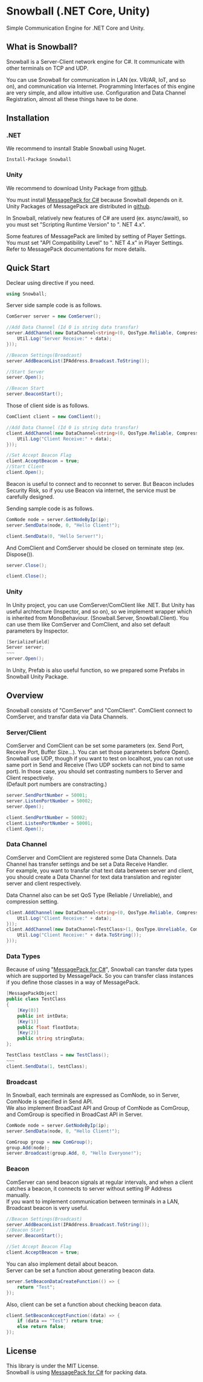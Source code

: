 # Snowball (.NET Core, Unity)

Simple Communication Engine for .NET Core and Unity.

## What is Snowball?

Snowball is a Server-Client network engine for C#. It communicate with other terminals on TCP and UDP.

You can use Snowball for communication in LAN (ex. VR/AR, IoT, and so on), and communication via Internet. Programming Interfaces of this engine are very simple, and allow intuitive use. Configuration and Data Channel Registration, almost all these things have to be done.


## Installation

### .NET 
We recommend to insntall Stable Snowball using Nuget.

```
Install-Package Snowball
```

### Unity  
We recommend to download Unity Package from [github](https://github.com/nakky/Snowball/releases/).

You must install [MessagePack for C#](https://github.com/neuecc/MessagePack-CSharp) because Snowball depends on it. Unity Packages of MessagePack are distributed in [github](https://github.com/neuecc/MessagePack-CSharp/releases).

In Snowball, relatively new features of C# are userd (ex. async/await), so you must set "Scripting Runtime Version" to ". NET 4.x".

Some features of MessagePack are limited by setting of Player Settings. 
You must set "API Compatibility Level" to ". NET 4.x" in Player Settings. Refer to MessagePack documentations for more details.

## Quick Start
Declear using directive if you need.

```csharp
using Snowball;
```

Server side sample code is as follows.  

```csharp
ComServer server = new ComServer();

//Add Data Channel (Id 0 is string data transfar)
server.AddChannel(new DataChannel<string>(0, QosType.Reliable, CompressionType.None, (node, data) =>{
	Util.Log("Server Receive:" + data);                
}));

//Beacon Settings(Broadcast)
server.AddBeaconList(IPAddress.Broadcast.ToString());

//Start Server
server.Open();

//Beacon Start
server.BeaconStart();
```

Those of client side is as follows. 

```csharp
ComClient client = new ComClient();

//Add Data Channel (Id 0 is string data transfar)
client.AddChannel(new DataChannel<string>(0, QosType.Reliable, CompressionType.None, (node, data) => {
	Util.Log("Client Receive:" + data);       
}));

//Set Accept Beacon Flag 
client.AcceptBeacon = true;
//Start Client
client.Open();
```
Beacon is useful to connect and to reconnet to server. But Beacon includes Security Risk, so if you use Beacon via internet, the service must be carefully designed.

Sending sample code is as follows. 

```csharp
ComNode node = server.GetNodeByIp(ip);
server.SendData(node, 0, "Hello Client!");
```
```csharp
client.SendData(0, "Hello Server!");
```

And ComClient and ComServer should be closed on terminate step  (ex. Dispose()).
 
```csharp
server.Close();
```

```csharp
client.Close();
```
### Unity

In Unity project, you can use ComServer/ComClient like .NET.
But Unity has useful archtecture (Inspector, and so on), so we implement wrapper which is inherited from MonoBehaviour. (Snowball.Server, Snowball.Client). You can use them like ComServer and ComClient, and also set default parameters by Inspector.

```csharp
[SerializeField]
Server server;
~~~
server.Open();
```

In Unity, Prefab is also useful function, so we prepared some Prefabs in Snowball Unity Package.

## Overview

Snowball consists of "ComServer" and "ComClient". ComClient connect to ComServer, and transfar data via Data Channels.  

### Server/Client

ComServer and ComClient can be set some parameters (ex. Send Port, Receive Port, Buffer Size...). You can set those parameters before Open().  
Snowball use UDP, though if you want to test on localhost, you can not use same port in Send and Receive (Two UDP sockets can not bind to same port). In those case, you should set contrasting numbers to Server and Client respectively.  
(Default port numbers are constracting.)

```csharp
server.SendPortNumber = 50001;
server.ListenPortNumber = 50002;
server.Open();
```

```csharp
client.SendPortNumber = 50002;
client.ListenPortNumber = 50001;
client.Open();
```


### Data Channel

ComServer and ComClient are registered some Data Channels. Data Channel has transfer settings and be set a Data Receive Handler.  
For example, you want to transfar chat text data between server and client, you should create a Data Channel for text data translation and register server and client respectively.  

Data Channel also can be set QoS Type (Reliable / Unreliable), and compression setting. 

```csharp
client.AddChannel(new DataChannel<string>(0, QosType.Reliable, CompressionType.None, (node, data) => {
	Util.Log("Client Receive:" + data);       
}));
client.AddChannel(new DataChannel<TestClass>(1, QosType.Unreliable, CompressionType.LZ4, (node, data) => {
	Util.Log("Client Receive:" + data.ToString());       
}));
```

### Data Types

Because of using "[MessagePack for C#](https://github.com/neuecc/MessagePack-CSharp)", Snowball can transfer data types which are supported by MessagePack.
So you can transfer class instances if you define those classes in a way of MessagePack.

```csharp
[MessagePackObject]
public class TestClass
{
    [Key(0)]
    public int intData;
    [Key(1)]
    public float floatData;
    [Key(2)]
    public string stringData;
};
```
```csharp
TestClass testClass = new TestClass();
~~~
client.SendData(1, testClass);
```
### Broadcast
In Snowball, each terminals are expressed as ComNode, so in Server, ComNode is specified in Send API.  
We also implement BroadCast API and Group of ComNode as ComGroup, and ComGroup is specified in BroadCast API in Server. 

```csharp
ComNode node = server.GetNodeByIp(ip);
server.SendData(node, 0, "Hello Client!");

ComGroup group = new ComGroup();
group.Add(node);
server.Broadcast(group.Add, 0, "Hello Everyone!");
```

### Beacon

ComServer can send beacon signals at regular intervals, and when a client catches a beacon, it connects to server without setting IP Address manually.  
If you want to implement communication between terminals in a LAN, Broadcast beacon is very useful.

```csharp
//Beacon Settings(Broadcast)
server.AddBeaconList(IPAddress.Broadcast.ToString());
//Beacon Start
server.BeaconStart();
```

```csharp
//Set Accept Beacon Flag 
client.AcceptBeacon = true;
```
You can also implement detail about beacon.  
Server can be set a function about generating beacon data. 

```csharp
server.SetBeaconDataCreateFunction(() => {
    return "Test";
});
```

Also, client can be set a function about checking beacon data. 

```csharp
client.SetBeaconAcceptFunction((data) => {
	if (data == "Test") return true;
	else return false;
});
```

## License

This library is under the MIT License.  
Snowball is using [MessagePack for C#](https://github.com/neuecc/MessagePack-CSharp) for packing data.
